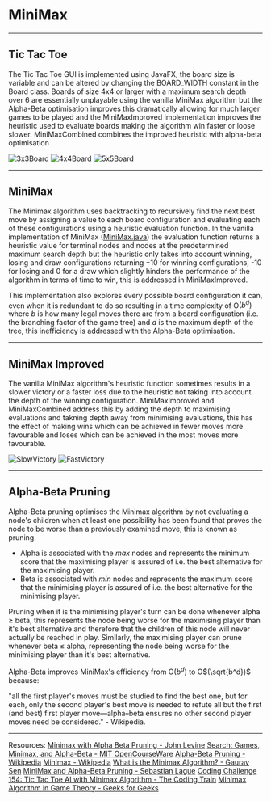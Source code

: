 # MiniMax

---

## Tic Tac Toe

The Tic Tac Toe GUI is implemented using JavaFX, the board size is variable and can be altered by changing the BOARD_WIDTH constant in the Board class. Boards of size 4x4 or larger with a maximum search depth over 6 are essentially unplayable using the vanilla MiniMax algorithm but the Alpha-Beta optimisation improves this dramatically allowing for much larger games to be played and the MiniMaxImproved implementation improves the heuristic used to evaluate boards making the algorithm win faster or loose slower. MiniMaxCombined combines the improved heuristic with alpha-beta optimisation

 ![3x3Board](https://github.com/DavidHurst/MiniMax-TicTacToe-Java/tree/master/Images/3x3Board.png "3x3Board")  ![4x4Board](https://github.com/DavidHurst/MiniMax-TicTacToe-Java/tree/master/Images/4x4Board.png "4x4Board")  ![5x5Board](https://github.com/DavidHurst/MiniMax-TicTacToe-Java/tree/master/Images/5x5Board.png "5x5Board")

---

## MiniMax

The Minimax algorithm uses backtracking to recursively find the next best move by assigning a value to each board configuration and evaluating each of these configurations using a heuristic evaluation function. In the vanilla implementation of MiniMax ([MiniMax.java](http://minimax.java)) the evaluation function returns a heuristic value for terminal nodes and nodes at the predetermined maximum search depth but the heuristic only takes into account winning, losing and draw configurations returning +10 for winning configurations, -10 for losing and 0 for a draw which slightly hinders the performance of the algorithm in terms of time to win, this is addressed in MiniMaxImproved. 

This implementation also explores every possible board configuration it can, even when it is redundant to do so resulting in a time complexity of O$(b^d)$ where *b* is how many legal moves there are from a board configuration (i.e. the branching factor of the game tree) and *d* is the maximum depth of the tree, this inefficiency is addressed with the Alpha-Beta optimisation.

---

## MiniMax Improved

The vanilla MiniMax algorithm's heuristic function sometimes results in a slower victory or a faster loss due to the heuristic not taking into account the depth of the winning configuration. MiniMaxImproved and MiniMaxCombined address this by adding the depth to maximising evaluations and takning depth away from minimising evaluations, this has the effect of making wins which can be achieved in fewer moves more favourable and loses which can be achieved in the most moves more favourable.

 ![SlowVictory](https://github.com/DavidHurst/MiniMax-TicTacToe-Java/tree/master/Images/SlovVictory.gif "SlowVictory") ![FastVictory](https://github.com/DavidHurst/MiniMax-TicTacToe-Java/tree/master/Images/FastVictory.gif "FastVictory")

---

## Alpha-Beta Pruning

Alpha-Beta pruning optimises the Minimax algorithm by not evaluating a node's children when at least one possibility has been found that proves the node to be worse than a previously examined move, this is known as pruning.

- Alpha is associated with the *max* nodes and represents the minimum score that the maximising player is assured of i.e. the best alternative for the maximising player.
- Beta is associated with *min* nodes and represents the maximum score that the minimising player is assured of i.e. the best alternative for the minimising player.

Pruning when it is the minimising player's turn can be done whenever alpha ≥ beta, this represents the node being worse for the maximising player than it's best alternative and therefore that the children of this node will never actually be reached in play. Similarly, the maximising player can prune whenever beta ≤ alpha, representing the node being worse for the minimising player than it's best alternative. 

Alpha-Beta improves MiniMax's efficiency from O$(b^d)$ to O$(\sqrt{b^d})$ because:

"all the first player's moves must be studied to find the best one, but for each, only the second player's best move is needed to refute all but the first (and best) first player move—alpha–beta ensures no other second player moves need be considered." - Wikipedia.

---

Resources:
[Minimax with Alpha Beta Pruning - John Levine](https://www.youtube.com/watch?v=zp3VMe0Jpf8)
[Search: Games, Minimax, and Alpha-Beta - MIT OpenCourseWare](https://www.youtube.com/watch?v=STjW3eH0Cik)
[Alpha-Beta Pruning - Wikipedia](https://en.wikipedia.org/wiki/Alpha%E2%80%93beta_pruning)
[Minimax - Wikipedia](https://en.wikipedia.org/wiki/Minimax)
[What is the Minimax Algorithm? - Gaurav Sen](https://www.youtube.com/watch?v=KU9Ch59-4vw)
[MiniMax and Alpha-Beta Pruning - Sebastian Lague](https://www.youtube.com/watch?v=l-hh51ncgDI)
[Coding Challenge 154: Tic Tac Toe AI with Minimax Algorithm - The Coding Train](https://www.youtube.com/watch?v=trKjYdBASyQ)
[Minimax Algorithm in Game Theory - Geeks for Geeks](https://www.geeksforgeeks.org/minimax-algorithm-in-game-theory-set-3-tic-tac-toe-ai-finding-optimal-move/?ref=lbp)